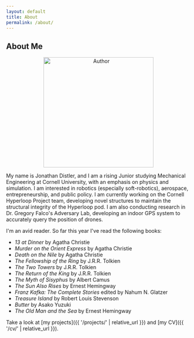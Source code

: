 ```yaml
---
layout: default
title: About
permalink: /about/
---
```


## About Me

<p align="center">
  <img src="https://github.com/user-attachments/assets/43caed04-54ca-4966-ab4f-7387bbf78df6" style="width:300px;" alt="Author">
</p>

My name is Jonathan Distler, and I am a rising Junior studying Mechanical Engineering at Cornell University, with an emphasis on physics and simulation. I am interested in robotics (especially soft-robotics), aerospace, entrepreneurship, and public policy. I am currently working on the Cornell Hyperloop Project team, developing novel structures to maintain the structural integrity of the Hyperloop pod. I am also conducting research in Dr. Gregory Falco's Adversary Lab, developing an indoor GPS system to accurately query the position of drones. 

I'm an avid reader. So far this year I've read the following books:
- *13 at Dinner* by Agatha Christie  
- *Murder on the Orient Express* by Agatha Christie  
- *Death on the Nile* by Agatha Christie  
- *The Fellowship of the Ring* by J.R.R. Tolkien  
- *The Two Towers* by J.R.R. Tolkien  
- *The Return of the King* by J.R.R. Tolkien  
- *The Myth of Sisyphus* by Albert Camus  
- *The Sun Also Rises* by Ernest Hemingway  
- *Franz Kafka: The Complete Stories* edited by Nahum N. Glatzer  
- *Treasure Island* by Robert Louis Stevenson
- *Butter* by Asako Yuzuki
- *The Old Man and the Sea* by Ernest Hemingway  


Take a look at [my projects]({{ '/projects/' | relative_url }}) and [my CV]({{ '/cv/' | relative_url }}). 
